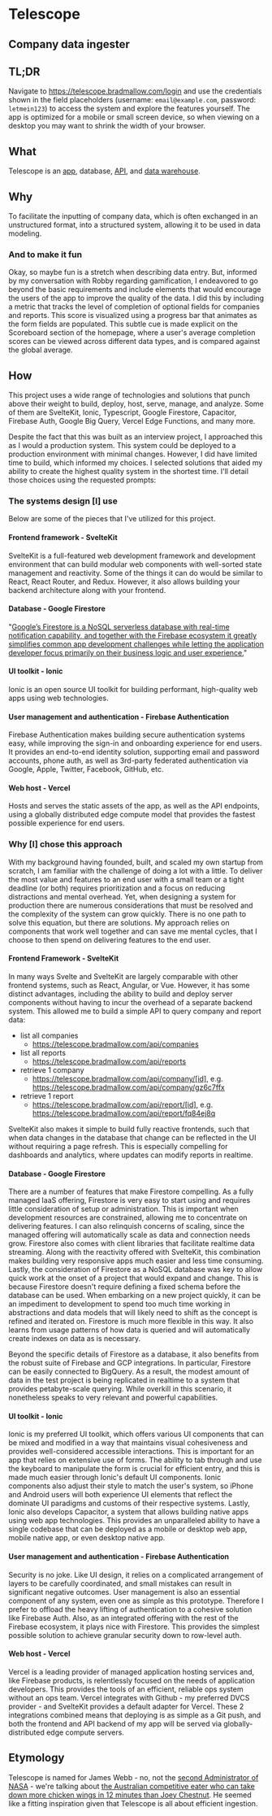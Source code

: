 # Telescope
## Company data ingester

## TL;DR
Navigate to https://telescope.bradmallow.com/login and use the credentials shown in the field placeholders (username: `email@example.com`, password: `letmein123`) to access the system and explore the features yourself. The app is optimized for a mobile or small screen device, so when viewing on a desktop you may want to shrink the width of your browser.

## What
Telescope is an [app](https://telescope.bradmallow.com/), database, [API](https://telescope.bradmallow.com/api/companies), and [data warehouse](https://console.cloud.google.com/bigquery?sq=348985695659:fbede93d91424f3d9c45362c96fc6558).

## Why
To facilitate the inputting of company data, which is often exchanged in an unstructured format, into a structured system, allowing it to be used in data modeling.

### And to make it fun
Okay, so maybe fun is a stretch when describing data entry. But, informed by my conversation with Robby regarding gamification, I endeavored to go beyond the basic requirements and include elements that would encourage the users of the app to improve the quality of the data. I did this by including a metric that tracks the level of completion of optional fields for companies and reports. This score is visualized using a progress bar that animates as the form fields are populated. This subtle cue is made explicit on the Scoreboard section of the homepage, where a user's average completion scores can be viewed across different data types, and is compared against the global average.

## How
This project uses a wide range of technologies and solutions that punch above their weight to build, deploy, host, serve, manage, and analyze. Some of them are SvelteKit, Ionic, Typescript, Google Firestore, Capacitor, Firebase Auth, Google Big Query, Vercel Edge Functions, and many more.

Despite the fact that this was built as an interview project, I approached this as I would a production system. This system could be deployed to a production environment with minimal changes. However, I did have limited time to build, which informed my choices. I selected solutions that aided my ability to create the highest quality system in the shortest time. I'll detail those choices using the requested prompts:

### The systems design [I] use
Below are some of the pieces that I've utilized for this project.

#### Frontend framework - SvelteKit
SvelteKit is a full-featured web development framework and development environment that can build modular web components with well-sorted state management and reactivity. Some of the things it can do would be similar to React, React Router, and Redux. However, it also allows building your backend architecture along with your frontend.

#### Database - Google Firestore
"[Google’s Firestore is a NoSQL serverless database with real-time notification capability, and together with the Firebase ecosystem it greatly simplifies common app development challenges while letting the application developer focus primarily on their business logic and user experience.](https://research.google/pubs/pub52292/)"

#### UI toolkit - Ionic
Ionic is an open source UI toolkit for building performant, high-quality web apps using web technologies.

#### User management and authentication - Firebase Authentication
Firebase Authentication makes building secure authentication systems easy, while improving the sign-in and onboarding experience for end users. It provides an end-to-end identity solution, supporting email and password accounts, phone auth, as well as 3rd-party federated authentication via Google, Apple, Twitter, Facebook, GitHub, etc.

#### Web host - Vercel
Hosts and serves the static assets of the app, as well as the API endpoints, using a globally distributed edge compute model that provides the fastest possible experience for end users.

### Why [I] chose this approach
With my background having founded, built, and scaled my own startup from scratch, I am familiar with the challenge of doing a lot with a little. To deliver the most value and features to an end user with a small team or a tight deadline (or both) requires prioritization and a focus on reducing distractions and mental overhead. Yet, when designing a system for production there are numerous considerations that must be resolved and the complexity of the system can grow quickly. There is no one path to solve this equation, but there are solutions. My approach relies on components that work well together and can save me mental cycles, that I choose to then spend on delivering features to the end user.

#### Frontend Framework - SvelteKit
In many ways Svelte and SvelteKit are largely comparable with other frontend systems, such as React, Angular, or Vue. However, it has some distinct advantages, including the ability to build and deploy server components without having to incur the overhead of a separate backend system. This allowed me to build a simple API to query company and report data:
- list all companies
  - https://telescope.bradmallow.com/api/companies
- list all reports
  - https://telescope.bradmallow.com/api/reports
- retrieve 1 company
  - https://telescope.bradmallow.com/api/company/[id], e.g. https://telescope.bradmallow.com/api/company/gz6c7ffx
- retrieve 1 report
  - https://telescope.bradmallow.com/api/report/[id], e.g. https://telescope.bradmallow.com/api/report/fq84ej8q

SvelteKit also makes it simple to build fully reactive frontends, such that when data changes in the database that change can be reflected in the UI without requiring a page refresh. This is especially compelling for dashboards and analytics, where updates can modify reports in realtime.

#### Database - Google Firestore
There are a number of features that make Firestore compelling. As a fully managed IaaS offering, Firestore is very easy to start using and requires little consideration of setup or administration. This is important when development resources are constrained, allowing me to concentrate on delivering features. I can also relinquish concerns of scaling, since the managed offering will automatically scale as data and connection needs grow. Firestore also comes with client libraries that facilitate realtime data streaming. Along with the reactivity offered with SvelteKit, this combination makes building very responsive apps much easier and less time consuming. Lastly, the consideration of Firestore as a NoSQL database was key to allow quick work at the onset of a project that would expand and change. This is because Firestore doesn't require defining a fixed schema before the database can be used. When embarking on a new project quickly, it can be an impediment to development to spend too much time working in abstractions and data models that will likely need to shift as the concept is refined and iterated on. Firestore is much more flexible in this way. It also learns from usage patterns of how data is queried and will automatically create indexes on data as is necessary.

Beyond the specific details of Firestore as a database, it also benefits from the robust suite of Firebase and GCP integrations. In particular, Firestore can be easily connected to BigQuery. As a result, the modest amount of data in the test project is being replicated in realtime to a system that provides petabyte-scale querying. While overkill in this scenario, it nonetheless speaks to very relevant and powerful capabilities.

#### UI toolkit - Ionic
Ionic is my preferred UI toolkit, which offers various UI components that can be mixed and modified in a way that maintains visual cohesiveness and provides well-considered accessible interactions. This is important for an app that relies on extensive use of forms. The ability to tab through and use the keyboard to manipulate the form is crucial for efficient entry, and this is made much easier through Ionic's default UI components. Ionic components also adjust their style to match the user's system, so iPhone and Android users will both experience UI elements that reflect the dominate UI paradigms and customs of their respective systems. Lastly, Ionic also develops Capacitor, a system that allows building native apps using web app technologies. This provides an unparalleled ability to have a single codebase that can be deployed as a mobile or desktop web app, mobile native app, or even desktop native app.

#### User management and authentication - Firebase Authentication
Security is no joke. Like UI design, it relies on a complicated arrangement of layers to be carefully coordinated, and small mistakes can result in significant negative outcomes. User management is also an essential component of any system, even one as simple as this prototype. Therefore I prefer to offload the heavy lifting of authentication to a cohesive solution like Firebase Auth. Also, as an integrated offering with the rest of the Firebase ecosystem, it plays nice with Firestore. This provides the simplest possible solution to achieve granular security down to row-level auth.

#### Web host - Vercel
Vercel is a leading provider of managed application hosting services and, like Firebase products, is relentlessly focused on the needs of application developers. This provides the tools of an efficient, reliable ops system without an ops team. Vercel integrates with Github - my preferred DVCS provider - and SvelteKit provides a default adapter for Vercel. These 2 integrations combined means that deploying is as simple as a Git push, and both the frontend and API backend of my app will be served via globally-distributed edge compute servers.

## Etymology
Telescope is named for James Webb - no, not the [second Administrator of NASA](https://en.wikipedia.org/wiki/James_E._Webb) - we're talking about [the Australian competitive eater who can take down more chicken wings in 12 minutes than Joey Chestnut](https://youtu.be/7dyKpqLxJD4). He seemed like a fitting inspiration given that Telescope is all about efficient ingestion.
